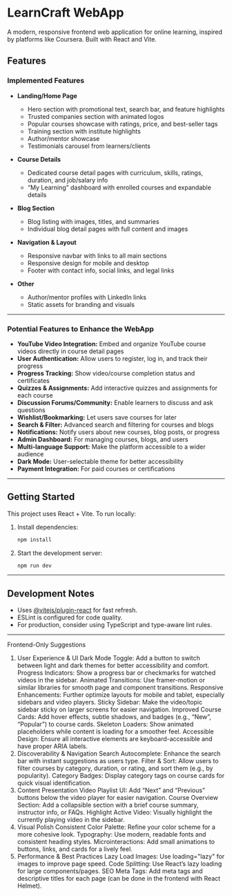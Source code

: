 # LearnCraft WebApp

A modern, responsive frontend web application for online learning, inspired by platforms like Coursera. Built with React and Vite.

## Features

### Implemented Features

- **Landing/Home Page**
  - Hero section with promotional text, search bar, and feature highlights
  - Trusted companies section with animated logos
  - Popular courses showcase with ratings, price, and best-seller tags
  - Training section with institute highlights
  - Author/mentor showcase
  - Testimonials carousel from learners/clients

- **Course Details**
  - Dedicated course detail pages with curriculum, skills, ratings, duration, and job/salary info
  - “My Learning” dashboard with enrolled courses and expandable details

- **Blog Section**
  - Blog listing with images, titles, and summaries
  - Individual blog detail pages with full content and images

- **Navigation & Layout**
  - Responsive navbar with links to all main sections
  - Responsive design for mobile and desktop
  - Footer with contact info, social links, and legal links

- **Other**
  - Author/mentor profiles with LinkedIn links
  - Static assets for branding and visuals

---

### Potential Features to Enhance the WebApp

- **YouTube Video Integration:** Embed and organize YouTube course videos directly in course detail pages
- **User Authentication:** Allow users to register, log in, and track their progress
- **Progress Tracking:** Show video/course completion status and certificates
- **Quizzes & Assignments:** Add interactive quizzes and assignments for each course
- **Discussion Forums/Community:** Enable learners to discuss and ask questions
- **Wishlist/Bookmarking:** Let users save courses for later
- **Search & Filter:** Advanced search and filtering for courses and blogs
- **Notifications:** Notify users about new courses, blog posts, or progress
- **Admin Dashboard:** For managing courses, blogs, and users
- **Multi-language Support:** Make the platform accessible to a wider audience
- **Dark Mode:** User-selectable theme for better accessibility
- **Payment Integration:** For paid courses or certifications

---

## Getting Started

This project uses React + Vite. To run locally:

1. Install dependencies:
   ```bash
   npm install
   ```
2. Start the development server:
   ```bash
   npm run dev
   ```

---

## Development Notes

- Uses [@vitejs/plugin-react](https://github.com/vitejs/vite-plugin-react) for fast refresh.
- ESLint is configured for code quality.
- For production, consider using TypeScript and type-aware lint rules.

---



Frontend-Only Suggestions
1. User Experience & UI
Dark Mode Toggle: Add a button to switch between light and dark themes for better accessibility and comfort.
Progress Indicators: Show a progress bar or checkmarks for watched videos in the sidebar.
Animated Transitions: Use framer-motion or similar libraries for smooth page and component transitions.
Responsive Enhancements: Further optimize layouts for mobile and tablet, especially sidebars and video players.
Sticky Sidebar: Make the video/topic sidebar sticky on larger screens for easier navigation.
Improved Course Cards: Add hover effects, subtle shadows, and badges (e.g., “New”, “Popular”) to course cards.
Skeleton Loaders: Show animated placeholders while content is loading for a smoother feel.
Accessible Design: Ensure all interactive elements are keyboard-accessible and have proper ARIA labels.
2. Discoverability & Navigation
Search Autocomplete: Enhance the search bar with instant suggestions as users type.
Filter & Sort: Allow users to filter courses by category, duration, or rating, and sort them (e.g., by popularity).
Category Badges: Display category tags on course cards for quick visual identification.
3. Content Presentation
Video Playlist UI: Add “Next” and “Previous” buttons below the video player for easier navigation.
Course Overview Section: Add a collapsible section with a brief course summary, instructor info, or FAQs.
Highlight Active Video: Visually highlight the currently playing video in the sidebar.
4. Visual Polish
Consistent Color Palette: Refine your color scheme for a more cohesive look.
Typography: Use modern, readable fonts and consistent heading styles.
Microinteractions: Add small animations to buttons, links, and cards for a lively feel.
5. Performance & Best Practices
Lazy Load Images: Use loading=\"lazy\" for images to improve page speed.
Code Splitting: Use React’s lazy loading for large components/pages.
SEO Meta Tags: Add meta tags and descriptive titles for each page (can be done in the frontend with React Helmet).